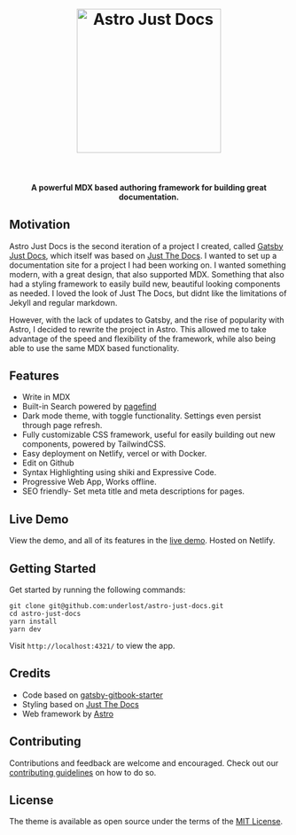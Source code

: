 <h1 align="center">
  <br>
    <img src="https://raw.githubusercontent.com/underlost/gatsby-just-docs/master/public/AstroJustDocs-Badge.png" alt="Astro Just Docs" width="260">
  <br>
  <br>
</h1>

<h4 align="center">A powerful MDX based authoring framework for building great documentation.</h4>

## Motivation

Astro Just Docs is the second iteration of a project I created, called [Gatsby Just Docs](https://github.com/underlost/gatsby-just-docs), which itself was based on [Just The Docs](https://github.com/just-the-docs/just-the-docs). I wanted to set up a documentation site for a project I had been working on. I wanted something modern, with a great design, that also supported MDX. Something that also had a styling framework to easily build new, beautiful looking components as needed. I loved the look of Just The Docs, but didnt like the limitations of Jekyll and regular markdown. 

However, with the lack of updates to Gatsby, and the rise of popularity with Astro, I decided to rewrite the project in Astro. This allowed me to take advantage of the speed and flexibility of the framework, while also being able to use the same MDX based functionality.

## Features

- Write in MDX
- Built-in Search powered by [pagefind](https://pagefind.app/)
- Dark mode theme, with toggle functionality. Settings even persist through page refresh.
- Fully customizable CSS framework, useful for easily building out new components, powered by TailwindCSS.
- Easy deployment on Netlify, vercel or with Docker.
- Edit on Github
- Syntax Highlighting using shiki and Expressive Code.
- Progressive Web App, Works offline.
- SEO friendly- Set meta title and meta descriptions for pages.

## Live Demo

View the demo, and all of its features in the [live demo](https://astro-just-docs.netlify.app). Hosted on Netlify.

## Getting Started

Get started by running the following commands:

```shell
git clone git@github.com:underlost/astro-just-docs.git
cd astro-just-docs
yarn install
yarn dev
```

Visit `http://localhost:4321/` to view the app.

## Credits

- Code based on [gatsby-gitbook-starter](https://github.com/hasura/gatsby-gitbook-starter)
- Styling based on [Just The Docs](https://github.com/just-the-docs/just-the-docs)
- Web framework by [Astro](https://www.gatsbyjs.com/)

## Contributing

Contributions and feedback are welcome and encouraged. Check out our [contributing guidelines](CONTRIBUTING.md) on how to do so.

## License

The theme is available as open source under the terms of the [MIT License](http://opensource.org/licenses/MIT).
